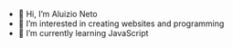 - 👋 Hi, I’m Aluizio Neto 
- 👀 I’m interested in creating websites and programming
- 🌱 I’m currently learning JavaScript
